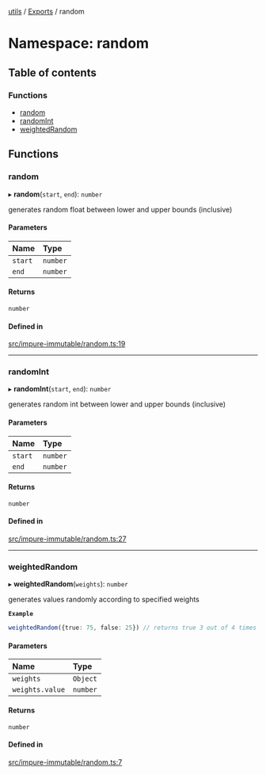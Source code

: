 [utils](../README.md) / [Exports](../modules.md) / random

# Namespace: random

## Table of contents

### Functions

- [random](random.md#random)
- [randomInt](random.md#randomint)
- [weightedRandom](random.md#weightedrandom)

## Functions

### random

▸ **random**(`start`, `end`): `number`

generates random float between lower and upper bounds (inclusive)

#### Parameters

| Name | Type |
| :------ | :------ |
| `start` | `number` |
| `end` | `number` |

#### Returns

`number`

#### Defined in

[src/impure-immutable/random.ts:19](https://github.com/alpinisme/utils/blob/c0860b6/src/impure-immutable/random.ts#L19)

___

### randomInt

▸ **randomInt**(`start`, `end`): `number`

generates random int between lower and upper bounds (inclusive)

#### Parameters

| Name | Type |
| :------ | :------ |
| `start` | `number` |
| `end` | `number` |

#### Returns

`number`

#### Defined in

[src/impure-immutable/random.ts:27](https://github.com/alpinisme/utils/blob/c0860b6/src/impure-immutable/random.ts#L27)

___

### weightedRandom

▸ **weightedRandom**(`weights`): `number`

generates values randomly according to specified weights

**`Example`**

```ts
weightedRandom({true: 75, false: 25}) // returns true 3 out of 4 times
```

#### Parameters

| Name | Type |
| :------ | :------ |
| `weights` | `Object` |
| `weights.value` | `number` |

#### Returns

`number`

#### Defined in

[src/impure-immutable/random.ts:7](https://github.com/alpinisme/utils/blob/c0860b6/src/impure-immutable/random.ts#L7)
